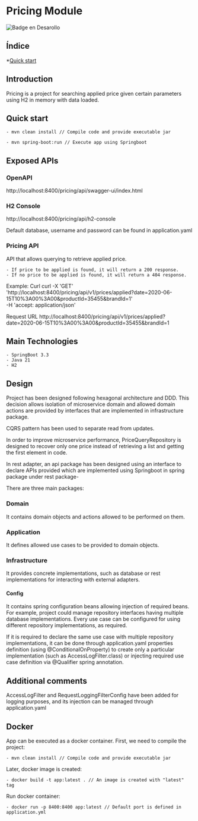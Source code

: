 # Pricing Module

![Badge en Desarollo](https://img.shields.io/badge/STATUS-EN%20DESAROLLO-green)

## Índice

*[Quick start](#quick-start)

## Introduction

Pricing is a project for searching applied price given certain parameters using H2 in memory with
data loaded.

## Quick start

    - mvn clean install // Compile code and provide executable jar

    - mvn spring-boot:run // Execute app using Springboot

## Exposed APIs

### OpenAPI

http://localhost:8400/pricing/api/swagger-ui/index.html

### H2 Console

http://localhost:8400/pricing/api/h2-console

Default database, username and password can be found in application.yaml

### Pricing API

API that allows querying to retrieve applied price.

    - If price to be applied is found, it will return a 200 response.
    - If no price to be applied is found, it will return a 404 response.

Example:
Curl
curl -X 'GET' \
'http://localhost:8400/pricing/api/v1/prices/applied?date=2020-06-15T10%3A00%3A00&productId=35455&brandId=1' \
-H 'accept: application/json'

Request URL
http://localhost:8400/pricing/api/v1/prices/applied?date=2020-06-15T10%3A00%3A00&productId=35455&brandId=1

## Main Technologies

    - SpringBoot 3.3
    - Java 21
    - H2
## Design

Project has been designed following hexagonal architecture and DDD. 
This decision allows isolation of microservice domain and allowed domain actions are provided by interfaces that are implemented in infrastructure package.

CQRS pattern has been used to separate read from updates.

In order to improve microservice performance, PriceQueryRepository is designed to recover only one price instead of retrieving a list and getting the first element in code.

In rest adapter, an api package has been designed using an interface to declare APIs provided which are implemented using Springboot in spring package under rest package-

There are three main packages:

### Domain
It contains domain objects and actions allowed to be performed on them.

### Application
It defines allowed use cases to be provided to domain objects.

### Infrastructure
It provides concrete implementations, such as database or rest implementations for interacting with external adapters.

#### Config
It contains spring configuration beans allowing injection of required beans. For example, project could manage repository interfaces having multiple database implementations.
Every use case can be configured for using different repository implementations, as required.

If it is required to declare the same use case with multiple repository implementations, it can be done through application.yaml properties definition (using @ConditionalOnProperty) to create only a particular implementation (such as AccessLogFilter.class) or injecting required use case definition via @Qualifier spring annotation.


## Additional comments

AccessLogFilter and RequestLoggingFilterConfig have been added for logging purposes, and its injection can be managed through application.yaml

## Docker

App can be executed as a docker container. 
First, we need to compile the project:

    - mvn clean install // Compile code and provide executable jar

Later, docker image is created:

    - docker build -t app:latest . // An image is created with "latest" tag 

Run docker container:

    - docker run -p 8400:8400 app:latest // Default port is defined in application.yml








